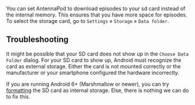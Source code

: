 You can set AntennaPod to download episodes to your sd card instead of the internal memory. This ensures that you have more space for episodes. To select the storage card, go to `Settings` » `Storage` » `Data folder`.

## Troubleshooting

It might be possible that your SD card does not show up in the `Choose Data Folder` dialog. For your SD card to show up, Android must recognize the card as external storage. Either the card is not mounted correctly or the manufacturer or your smartphone configured the hardware incorrectly.

If you are running Android 6+ (Marshmallow or newer), you can try [formatting](https://lmgtfy.com/?q=android+6+sd+card+internal+storage) the SD card as internal storage. Else, there is nothing we can do to fix this.
